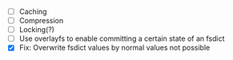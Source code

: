 - [ ] Caching
- [ ] Compression
- [ ] Locking(?)
- [ ] Use overlayfs to enable committing a certain state of an fsdict
- [x] Fix: Overwrite fsdict values by normal values not possible
